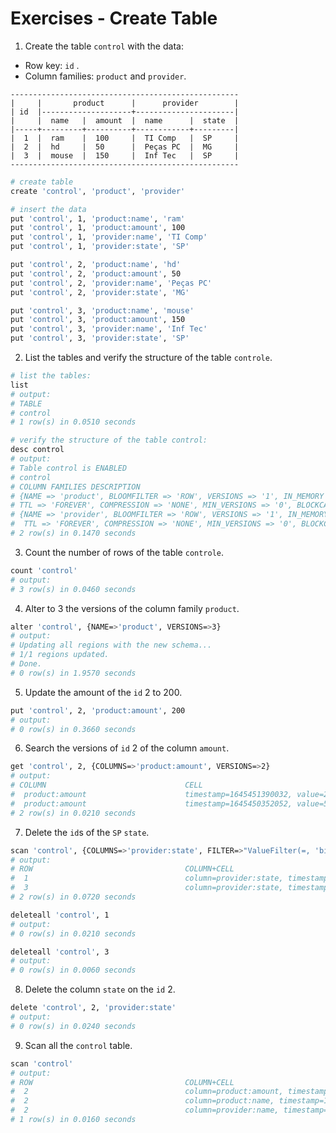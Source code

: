# Exercises - Create Table

1. Create the table `control` with the data:

- Row key: `id` .
- Column families: `product` and `provider`.

```
---------------------------------------------------
|     |       product      |      provider        |
| id  |--------------------+----------------------|
|     |  name   |  amount  |  name      |  state  |
|-----+---------+----------+------------+---------|
|  1  |  ram    |  100     |  TI Comp   |  SP     |
|  2  |  hd     |  50      |  Peças PC  |  MG     |
|  3  |  mouse  |  150     |  Inf Tec   |  SP     |
---------------------------------------------------
```

```bash
# create table
create 'control', 'product', 'provider'

# insert the data
put 'control', 1, 'product:name', 'ram'
put 'control', 1, 'product:amount', 100
put 'control', 1, 'provider:name', 'TI Comp'
put 'control', 1, 'provider:state', 'SP'

put 'control', 2, 'product:name', 'hd'
put 'control', 2, 'product:amount', 50
put 'control', 2, 'provider:name', 'Peças PC'
put 'control', 2, 'provider:state', 'MG'

put 'control', 3, 'product:name', 'mouse'
put 'control', 3, 'product:amount', 150
put 'control', 3, 'provider:name', 'Inf Tec'
put 'control', 3, 'provider:state', 'SP'
```

2. List the tables and verify the structure of the table `controle`.

```bash
# list the tables:
list
# output:
# TABLE
# control
# 1 row(s) in 0.0510 seconds

# verify the structure of the table control:
desc control
# output:
# Table control is ENABLED
# control
# COLUMN FAMILIES DESCRIPTION
# {NAME => 'product', BLOOMFILTER => 'ROW', VERSIONS => '1', IN_MEMORY => 'false', KEEP_DELETED_CELLS => 'FALSE', DATA_BLOCK_ENCODING => 'NONE', 
# TTL => 'FOREVER', COMPRESSION => 'NONE', MIN_VERSIONS => '0', BLOCKCACHE => 'true', BLOCKSIZE => '65536', REPLICATION_SCOPE => '0'}            
# {NAME => 'provider', BLOOMFILTER => 'ROW', VERSIONS => '1', IN_MEMORY => 'false', KEEP_DELETED_CELLS => 'FALSE', DATA_BLOCK_ENCODING => 'NONE',
#  TTL => 'FOREVER', COMPRESSION => 'NONE', MIN_VERSIONS => '0', BLOCKCACHE => 'true', BLOCKSIZE => '65536', REPLICATION_SCOPE => '0'}           
# 2 row(s) in 0.1470 seconds
```

3. Count the number of rows of the table `controle`.

```bash
count 'control'
# output:
# 3 row(s) in 0.0460 seconds
```

4. Alter to 3 the versions of the column family `product`.

```bash
alter 'control', {NAME=>'product', VERSIONS=>3}
# output:
# Updating all regions with the new schema...
# 1/1 regions updated.
# Done.
# 0 row(s) in 1.9570 seconds
```

5. Update the amount of the `id` 2 to 200.

```bash
put 'control', 2, 'product:amount', 200
# output:
# 0 row(s) in 0.3660 seconds
```

6. Search the versions of `id` 2 of the column `amount`.

```bash
get 'control', 2, {COLUMNS=>'product:amount', VERSIONS=>2}
# output:
# COLUMN                               CELL
#  product:amount                      timestamp=1645451390032, value=200
#  product:amount                      timestamp=1645450352052, value=50    
# 2 row(s) in 0.0210 seconds
```

7. Delete the `id`s of the `SP` `state`.

```bash
scan 'control', {COLUMNS=>'provider:state', FILTER=>"ValueFilter(=, 'binary:SP')"}
# output:
# ROW                                  COLUMN+CELL
#  1                                   column=provider:state, timestamp=1645450248670, value=SP
#  3                                   column=provider:state, timestamp=1645450354522, value=SP
# 2 row(s) in 0.0720 seconds

deleteall 'control', 1
# output:
# 0 row(s) in 0.0210 seconds

deleteall 'control', 3
# output:
# 0 row(s) in 0.0060 seconds
```

8. Delete the column `state` on the `id` 2.

```bash
delete 'control', 2, 'provider:state'
# output:
# 0 row(s) in 0.0240 seconds
```

9. Scan all the `control` table.

```bash
scan 'control'
# output:
# ROW                                  COLUMN+CELL
#  2                                   column=product:amount, timestamp=1645451390032, value=200
#  2                                   column=product:name, timestamp=1645450352026, value=hd
#  2                                   column=provider:name, timestamp=1645450352070, value=Pe\xC3\xA7as PC
# 1 row(s) in 0.0160 seconds
```
